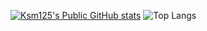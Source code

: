 
[![Ksm125's Public GitHub stats](https://github-readme-stats.vercel.app/api?username=Ksm125&rank_icon=github&include_all_commits=true&hide=stars&theme=transparent&bg_color=00000000)](https://github.com/anuraghazra/github-readme-stats)
![Top Langs](https://github-readme-stats.vercel.app/api/top-langs/?username=Ksm125&layout=compact&theme=transparent&bg_color=00000000)

